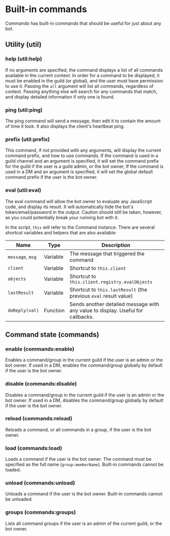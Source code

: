 # Built-in commands
Commando has built-in commands that should be useful for just about any bot.

## Utility (util)
### help (util:help)
If no arguments are specified, the command displays a list of all commands available in the current context.
In order for a command to be displayed, it must be enabled in the guild (or global), and the user must have permission to use it.
Passing the `all` argument will list all commands, regardless of context.
Passing anything else will search for any commands that match, and display detailed information if only one is found.

### ping (util:ping)
The ping command will send a message, then edit it to contain the amount of time it took.
It also displays the client's heartbeat ping.

### prefix (util:prefix)
This command, if not provided with any arguments, will display the current command prefix, and how to use commands.
If the command is used in a guild channel and an argument is specified, it will set the command prefix for the guild if the user is a guild admin, or the bot owner,
If the command is used in a DM and an argument is specified, it will set the global default command prefix if the user is the bot owner.

### eval (util:eval)
The eval command will allow the bot owner to evaluate any JavaScript code, and display its result.
It will automatically hide the bot's token/email/password in the output.
Caution should still be taken, however, as you could potentially break your running bot with it.

In the script, `this` will refer to the Command instance.
There are several shortcut variables and helpers that are also available:

| Name             | Type     | Description                                                                        |
|------------------|----------|------------------------------------------------------------------------------------|
| `message`, `msg` | Variable | The message that triggered the command                                             |
| `client`         | Variable | Shortcut to `this.client`                                                          |
| `objects`        | Variable | Shortcut to `this.client.registry.evalObjects`                                     |
| `lastResult`     | Variable | Shortcut to `this.lastResult` (the previous `eval` result value)                   |
| `doReply(val)`   | Function | Sends another detailed message with any value to display. Useful for callbacks.    |

## Command state (commands)
### enable (commands:enable)
Enables a command/group in the current guild if the user is an admin or the bot owner.
If used in a DM, enables the command/group globally by default if the user is the bot owner.

### disable (commands:disable)
Disables a command/group in the current guild if the user is an admin or the bot owner.
If used in a DM, disables the command/group globally by default if the user is the bot owner.

### reload (commands:reload)
Reloads a command, or all commands in a group, if the user is the bot owner.

### load (commands:load)
Loads a command if the user is the bot owner. The command must be specified as the full name (`group:memberName`).
Built-in commands cannot be loaded.

### unload (commands:unload)
Unloads a command if the user is the bot owner.
Built-in commands cannot be unloaded.

### groups (commands:groups)
Lists all command groups if the user is an admin of the current guild, or the bot owner.
